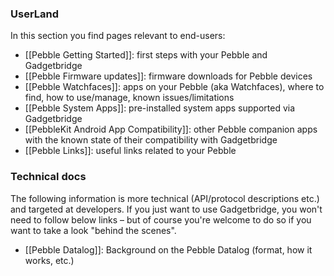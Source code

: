 ### UserLand
In this section you find pages relevant to end-users:

- [[Pebble Getting Started]]: first steps with your Pebble and Gadgetbridge
- [[Pebble Firmware updates]]: firmware downloads for Pebble devices
- [[Pebble Watchfaces]]: apps on your Pebble (aka Watchfaces), where to find, how to use/manage, known issues/limitations
- [[Pebble System Apps]]: pre-installed system apps supported via Gadgetbridge
- [[PebbleKit Android App Compatibility]]: other Pebble companion apps with the known state of their compatibility with Gadgetbridge
- [[Pebble Links]]: useful links related to your Pebble

### Technical docs
The following information is more technical (API/protocol descriptions etc.) and targeted at developers. If you just want to use Gadgetbridge, you won't need to follow below links – but of course you're welcome to do so if you want to take a look "behind the scenes".

- [[Pebble Datalog]]: Background on the Pebble Datalog (format, how it works, etc.)
